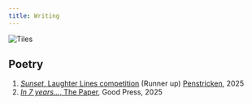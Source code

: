 ```yaml
---
title: Writing
---
```


![Tiles](/img/posts/tiles/tiles.png)

## Poetry

1. [*Sunset*, Laughter Lines competition](https://penstricken.com/2025/08/02/winner-of-laughter-lines-poetry-competition-announced/) (Runner up) [Penstricken](https://penstricken.com/machinery/), 2025
2. [*In 7 years...*, The Paper](https://goodpress.co.uk/pages/the-paper), Good Press, 2025